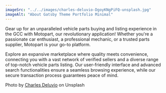 ```yaml
---
imageSrc: "../../images/charles-deluvio-DgoyKNgPiFQ-unsplash.jpg"
imageAlt: "About Gatsby Theme Portfolio Minimal"
---
```


Gear up for an unparalleled vehicle parts buying and listing experience in the GCC with Motopart, our revolutionary application! Whether you're a passionate car enthusiast, a professional mechanic, or a trusted parts supplier,
Motopart is your go-to platform.

Explore an expansive marketplace where quality meets convenience, connecting you with a vast network of verified sellers and a diverse range of top-notch vehicle parts listing. Our user-friendly interface and advanced search functionalities ensure a seamless browsing experience, while our secure transaction process guarantees peace of mind.

Photo by <a href="https://unsplash.com/@charlesdeluvio?utm_source=unsplash&utm_medium=referral&utm_content=creditCopyText" target="_blank" rel="nofollow noopener noreferrer" aria-label="External Link"><u>Charles Deluvio</u></a> on Unsplash
